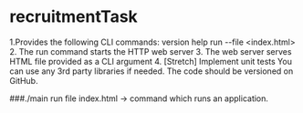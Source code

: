 # recruitmentTask
1.Provides the following CLI commands:
version
help
run --file <index.html>
2. The run command starts the HTTP web server
3. The web server serves HTML file provided as a CLI argument
4. [Stretch] Implement unit tests
You can use any 3rd party libraries if needed. The code should be versioned on GitHub.

###./main run file index.html  -> command which runs an application. 
